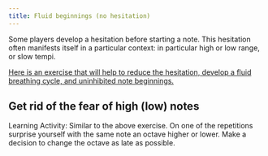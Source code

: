 ```yaml
---
title: Fluid beginnings (no hesitation)
---
```


Some players develop a hesitation before starting a note. This hesitation often manifests itself in a particular context: in particular high or low range, or slow tempi.

[Here is an exercise that will help to reduce the hesitation, develop a fluid breathing cycle, and uninhibited note beginnings.](./fluid-beginnings.pdf)



## Get rid of the fear of high (low) notes

Learning Activity: Similar to the above exercise. On one of the repetitions surprise yourself with the same note an octave higher or lower. Make a decision to change the octave as late as possible.
